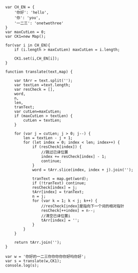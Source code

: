 <pre class='pre'>
<code class='javascript code'>
var CH_EN = {
    '你好': 'hello',
    '你': 'you',
    '一二三': 'onetwothree'
}
var maxCutLen = 0;
var CK1=new Map();

for(var i in CH_EN){
	if (i.length > maxCutLen) maxCutLen = i.length;

	CK1.set(i,CH_EN[i]);
}

function translate(text,map) {	
 
    var tArr = text.split('');
    var textLen =text.length;
    var resCheck = [],
    word,
    n,
    len,
    tranText;
	var cutLen=maxCutLen;
    if (maxCutLen > textLen) {
        cutLen = textLen;
    }

    for (var j = cutLen; j > 0; j--) {
        len = textLen - j + 1;
        for (let index = 0; index < len; index++) {
            if (resCheck[index]) {
                //跳过已译位置
                index += resCheck[index] - 1;
                continue;
            }
            word = tArr.slice(index, index + j).join('');
			
            tranText = map.get(word);
            if (!tranText) continue;
            resCheck[index] = j;
            tArr[index] = tranText;
            n = j;
            for (var k = 1; k < j; k++) {
                //resCheck[index]是指向下一个词的相对指针
                resCheck[++index] = n--;
                //清空已译位置i
                tArr[index] = '';
            }
        }
    }

    return tArr.join('');
}

var w = '你好的一二三你你你你你好吗你好';
var s = translate(w,CK1);
console.log(s);
</code>
</pre>